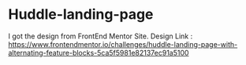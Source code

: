 # Huddle-landing-page
I got the design from FrontEnd Mentor Site.
Design Link : https://www.frontendmentor.io/challenges/huddle-landing-page-with-alternating-feature-blocks-5ca5f5981e82137ec91a5100